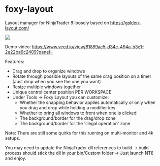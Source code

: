 # foxy-layout
Layout manager for NinjaTrader 8 loosely based on https://golden-layout.com/

![](https://s6.gifyu.com/images/S6uSU.gif)

Demo video: https://www.veed.io/view/81899ae5-d34c-494a-b3e1-2e22ba6c2409?panel=

Features:
 - Drag and drop to organize windows
 - Rotate through possible layouts of the same drag position on a timer (Just drop when you see the one you want)
 - Resize multiple windows together
 - Unique control center position PER WORKSPACE
 - Under Tools -> Foxy Layout you can customize:
     - Whether the snapping behavior applies automatically or only when you drag and drop while holding a modifier key
     - Whether to bring all windows to front when one is clicked
     - The background/border for the drag/drop zone
     - The background/border for the 'illegal operation' zone

Note: There are still some quirks for this running on multi-monitor and 4k setups.

You may need to update the NinjaTrader dll references to build -> build process should stick the dll in your bin/Custom folder -> Just launch NT8 and enjoy.


